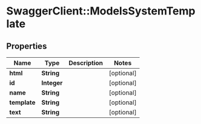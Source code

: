 # SwaggerClient::ModelsSystemTemplate

## Properties
Name | Type | Description | Notes
------------ | ------------- | ------------- | -------------
**html** | **String** |  | [optional] 
**id** | **Integer** |  | [optional] 
**name** | **String** |  | [optional] 
**template** | **String** |  | [optional] 
**text** | **String** |  | [optional] 


